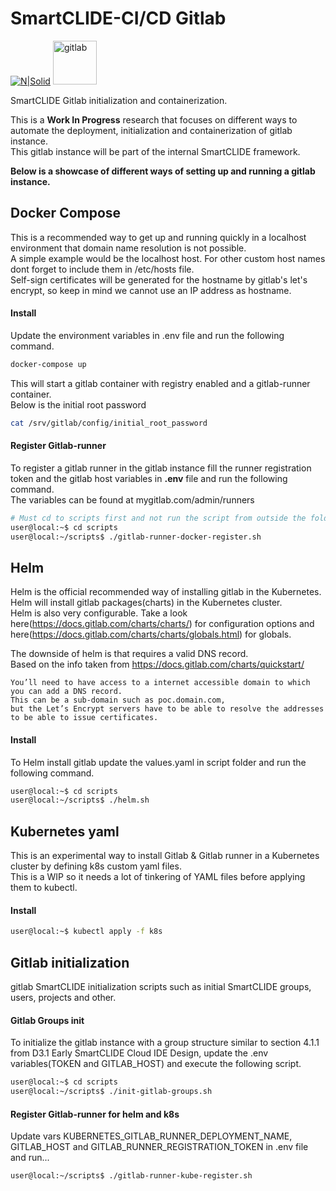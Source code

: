 # SmartCLIDE-CI/CD Gitlab
[![N|Solid](https://i2.wp.com/smartclide.eu/wp-content/uploads/2020/02/cropped-SmartClideRGBColor-1.png?w=120&ssl=1)](https://smartclide.eu/)
<img width="70" alt="gitlab" src="https://about.gitlab.com/images/press/logo/png/gitlab-logo-gray-stacked-rgb.png">

SmartCLIDE Gitlab initialization and containerization.<br>

This is a <b>Work In Progress</b> research that focuses on different ways to automate the deployment, initialization and containerization of gitlab instance.<br>
This gitlab instance will be part of the internal SmartCLIDE framework.

<b>Below is a showcase of different ways of setting up and running a gitlab instance.</b>
## Docker Compose
This is a recommended way to get up and running quickly in a localhost environment that domain name resolution is not possible.<br>
A simple example would be the localhost host. For other custom host names dont forget to include them in /etc/hosts file.<br>
Self-sign certificates will be generated for the hostname by gitlab's let's encrypt, so keep in mind we cannot use an IP address as hostname.

#### Install
Update the environment variables in .env file and run the following command.<br>
```sh
docker-compose up
```
This will start a gitlab container with registry enabled and a gitlab-runner container.<br>
Below is the initial root password
```sh
cat /srv/gitlab/config/initial_root_password
```
#### Register Gitlab-runner
To register a gitlab runner in the gitlab instance fill the runner registration token and the gitlab host variables in <b>.env</b> file and run the following command.<br>
The variables can be found at mygitlab.com/admin/runners
```sh
# Must cd to scripts first and not run the script from outside the folder.
user@local:~$ cd scripts
user@local:~/scripts$ ./gitlab-runner-docker-register.sh
```
## Helm
Helm is the official recommended way of installing gitlab in the Kubernetes.<br>
Helm will install gitlab packages(charts) in the Kubernetes cluster.<br>
Helm is also very configurable. Take a look here(https://docs.gitlab.com/charts/charts/) for configuration options and here(https://docs.gitlab.com/charts/charts/globals.html) for globals.<br>

The downside of helm is that requires a valid DNS record.<br>
Based on the info taken from https://docs.gitlab.com/charts/quickstart/ <br> 
```You can not use example.com.
You’ll need to have access to a internet accessible domain to which you can add a DNS record.
This can be a sub-domain such as poc.domain.com,
but the Let’s Encrypt servers have to be able to resolve the addresses to be able to issue certificates.
```

#### Install
To Helm install gitlab update the values.yaml in script folder and run the following command.
```sh
user@local:~$ cd scripts
user@local:~/scripts$ ./helm.sh
```

## Kubernetes yaml
This is an experimental way to install Gitlab & Gitlab runner in a Kubernetes cluster by defining k8s custom yaml files.<br>
This is a WIP so it needs a lot of tinkering of YAML files before applying them to kubectl.
#### Install
```sh
user@local:~$ kubectl apply -f k8s
```

## Gitlab initialization
gitlab SmartCLIDE initialization scripts such as initial SmartCLIDE groups, users, projects and other.

#### Gitlab Groups init
To initialize the gitlab instance with a group structure similar to section 4.1.1 from D3.1 Early SmartCLIDE Cloud IDE Design,
update the .env variables(TOKEN and GITLAB_HOST) and execute the following script.
```sh
user@local:~$ cd scripts
user@local:~/scripts$ ./init-gitlab-groups.sh
```
#### Register Gitlab-runner for helm and k8s
Update vars KUBERNETES_GITLAB_RUNNER_DEPLOYMENT_NAME, GITLAB_HOST and GITLAB_RUNNER_REGISTRATION_TOKEN in .env file and run...
```sh
user@local:~/scripts$ ./gitlab-runner-kube-register.sh
```
